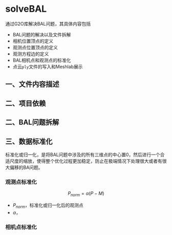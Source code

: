 # solveBAL

通过G2O库解决BAL问题，其具体内容包括

- BAL问题的解决以及文件拆解
- 相机位置顶点的定义
- 观测点位置顶点的定义
- 观测方程边的定义
- BAL相机点和观测点的标准化
- 点云`ply`文件的写入和Meshlab展示

## 一、文件内容描述



## 二、项目依赖



## 二、BAL问题拆解



## 三、数据标准化

标准化或归一化，是将BAL问题中涉及的所有三维点的中心置0，然后进行一个合适尺度的缩放，使得整个优化过程更加稳定，防止在极端情况下处理很大或者有很大偏移的BA问题。

### 观测点标准化

$$
P_{norm} = \alpha(P-M)
$$

- $P_{norm}$，标准化或归一化后的观测点
- $\alpha$，

### 相机点标准化
